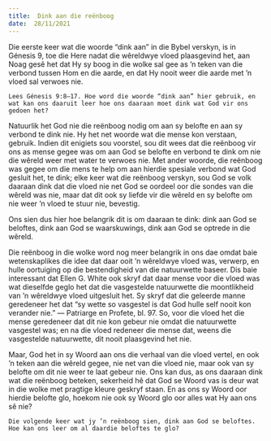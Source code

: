 ```yaml
---
title:  Dink aan die reënboog
date:  28/11/2021
---
```


Die eerste keer wat die woorde “dink aan” in die Bybel verskyn, is in Génesis 9, toe die Here nadat die wêreldwye vloed plaasgevind het, aan Noag gesê het dat Hy sy boog in die wolke sal gee as ’n teken van die verbond tussen Hom en die aarde, en dat Hy nooit weer die aarde met ’n vloed sal verwoes nie.

`Lees Génesis 9:8–17. Hoe word die woorde “dink aan” hier gebruik, en wat kan ons daaruit leer hoe ons daaraan moet dink wat God vir ons gedoen het?`

Natuurlik het God nie die reënboog nodig om aan sy belofte en aan sy verbond te dink nie. Hy het net woorde wat die mense kon verstaan, gebruik. Indien dit enigiets sou voorstel, sou dit wees dat die reënboog vir ons as mense gegee was om aan God se belofte en verbond te dink om nie die wêreld weer met water te verwoes nie.  Met ander woorde, die reënboog was gegee om die mens te help om aan hierdie spesiale verbond wat God gesluit het, te dink;  elke keer wat die reënboog verskyn, sou God se volk daaraan dink dat die vloed nie net God se oordeel oor die sondes van die wêreld was nie, maar dat dit ook sy liefde vir die wêreld en sy belofte om nie weer ’n vloed te stuur nie, bevestig.

Ons sien dus hier hoe belangrik dit is om daaraan te dink:  dink aan God se beloftes, dink aan God se waarskuwings, dink aan God se optrede in die wêreld.

Die reënboog in die wolke word nog meer belangrik in ons dae omdat baie wetenskaplikes die idee dat daar ooit ’n wêreldwye vloed was, verwerp, en hulle oortuiging op die bestendigheid van die natuurwette baseer.  Dis baie interessant dat Ellen G. White ook skryf dat daar mense voor die vloed was wat dieselfde geglo het dat die vasgestelde natuurwette die moontlikheid van ’n wêreldwye vloed uitgesluit het. Sy skryf dat die geleerde manne geredeneer het dat “sy wette so vasgestel is dat God hulle self nooit kon verander nie.” — Patriarge en Profete, bl. 97.  So, voor die vloed het die mense geredeneer dat dit nie kon gebeur nie omdat die natuurwette vasgestel was; en na die vloed redeneer die mense dat, weens die vasgestelde natuurwette, dit nooit plaasgevind het nie.

Maar, God het in sy Woord aan ons die verhaal van die vloed vertel, en ook ’n teken aan die wêreld gegee, nie net van die vloed nie, maar ook van sy belofte om dit nie weer te laat gebeur nie. Ons kan dus, as ons daaraan dink wat die reënboog beteken, sekerheid hê dat God se Woord vas is deur wat in die wolke met pragtige kleure geskryf staan.  En as ons sy Woord oor hierdie belofte glo, hoekom nie ook sy Woord glo oor alles wat Hy aan ons sê nie?

`Die volgende keer wat jy ’n reënboog sien, dink aan God se beloftes. Hoe kan ons leer om al daardie beloftes te glo?`